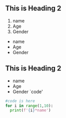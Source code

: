<h2>This is Heading 2</h2>
<ol>
  <li>name</li>
  <li>Age</li>
  <li>Gender</li>
</ol>
<ul>
  <li>name</li>
  <li>Age</li>
  <li>Gender</li>
</ul>

## This is Heading 2
- name
- Age
- Gender
`code'
```python
#code is here
for i in range(1,10):
  print(f'{i}*name')
```
